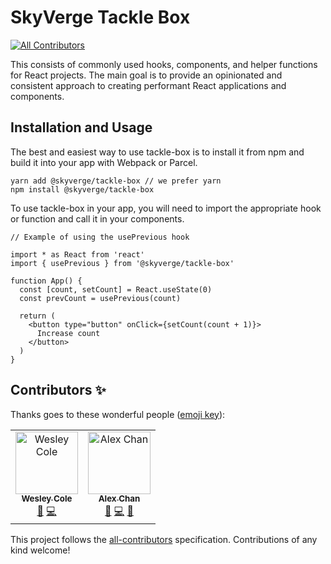 # SkyVerge Tackle Box 
[![All Contributors](https://img.shields.io/badge/all_contributors-2-orange.svg?style=flat-square)](#contributors-)

This consists of commonly used hooks, components, and helper functions for React projects. The main goal is to provide an opinionated and consistent approach to creating performant React applications and components. 

## Installation and Usage

The best and easiest way to use tackle-box is to install it from npm and build it into your app with Webpack or Parcel.

```
yarn add @skyverge/tackle-box // we prefer yarn
npm install @skyverge/tackle-box
```

To use tackle-box in your app, you will need to import the appropriate hook or function and call it in your components.

```tsx
// Example of using the usePrevious hook

import * as React from 'react'
import { usePrevious } from '@skyverge/tackle-box'

function App() {
  const [count, setCount] = React.useState(0)
  const prevCount = usePrevious(count)

  return (
    <button type="button" onClick={setCount(count + 1)}>
      Increase count
    </button>
  )
}
```

## Contributors ✨

Thanks goes to these wonderful people ([emoji key](https://allcontributors.org/docs/en/emoji-key)):

<!-- ALL-CONTRIBUTORS-LIST:START - Do not remove or modify this section -->
<!-- prettier-ignore -->
<table>
  <tr>
    <td align="center"><a href="https://jilt.com"><img src="https://avatars0.githubusercontent.com/u/1162694?v=4" width="100px;" alt="Wesley Cole"/><br /><sub><b>Wesley Cole</b></sub></a><br /><a href="https://github.com/skyverge/tackle-box/commits?author=wesleycole" title="Documentation">📖</a> <a href="https://github.com/skyverge/tackle-box/commits?author=wesleycole" title="Code">💻</a></td>
    <td align="center"><a href="https://twitter.com/alexandermchan"><img src="https://avatars2.githubusercontent.com/u/1864372?v=4" width="100px;" alt="Alex Chan"/><br /><sub><b>Alex Chan</b></sub></a><br /><a href="https://github.com/skyverge/tackle-box/commits?author=alexanderchan" title="Documentation">📖</a> <a href="https://github.com/skyverge/tackle-box/commits?author=alexanderchan" title="Code">💻</a> <a href="#ideas-alexanderchan" title="Ideas, Planning, & Feedback">🤔</a></td>
  </tr>
</table>

<!-- ALL-CONTRIBUTORS-LIST:END -->

This project follows the [all-contributors](https://github.com/all-contributors/all-contributors) specification. Contributions of any kind welcome!